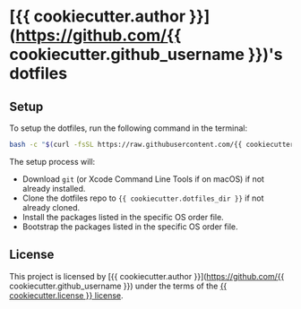 # [{{ cookiecutter.author }}](https://github.com/{{ cookiecutter.github_username }})'s dotfiles

## Setup
To setup the dotfiles, run the following command in the terminal:

```bash
bash -c "$(curl -fsSL https://raw.githubusercontent.com/{{ cookiecutter.github_username }}/{{ cookiecutter.github_repo }}/main/src/setup.sh)"
```

The setup process will:

* Download `git` (or Xcode Command Line Tools if on macOS) if not already installed.
* Clone the dotfiles repo to `{{ cookiecutter.dotfiles_dir }}` if not already cloned.
* Install the packages listed in the specific OS order file.
* Bootstrap the packages listed in the specific OS order file.

## License
This project is licensed by [{{ cookiecutter.author }}](https://github.com/{{ cookiecutter.github_username }}) under the terms of the [{{ cookiecutter.license }} license](/LICENSE).
